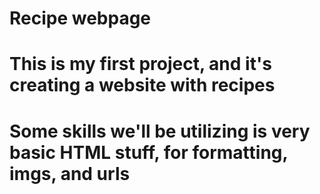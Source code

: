 # Recipe webpage

# This is my first project, and it's creating a website with recipes

# Some skills we'll be utilizing is very basic HTML stuff, for formatting, imgs, and urls